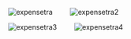 
![expensetra](https://github.com/varun-a50/expenseTraceker/assets/56962637/36b04c18-8f00-4bb8-bad5-2bd9a1aeb847) &nbsp;&nbsp;&nbsp;&nbsp;&nbsp;&nbsp;&nbsp; ![expensetra2](https://github.com/varun-a50/expenseTraceker/assets/56962637/73cae59e-7a84-4104-86ee-b0c7d6097341)



![expensetra3](https://github.com/varun-a50/expenseTraceker/assets/56962637/805b1454-39ab-470f-93ac-d4b55ea36ea0) &nbsp;&nbsp;&nbsp;&nbsp;&nbsp;&nbsp;&nbsp; ![expensetra4](https://github.com/varun-a50/expenseTraceker/assets/56962637/a7cec039-fca9-4ed3-b1fa-ab2f4d7c9567)


